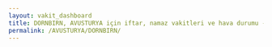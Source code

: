 ```yaml
---
layout: vakit_dashboard
title: DORNBIRN, AVUSTURYA için iftar, namaz vakitleri ve hava durumu - ilçe/eyalet seç
permalink: /AVUSTURYA/DORNBIRN/
---
```


<script type="text/javascript">
  var GLOBAL_COUNTRY = 'AVUSTURYA';
  var GLOBAL_CITY = 'DORNBIRN';
  var GLOBAL_STATE = '';
  var lat = 72;
  var lon = 21;
</script>
